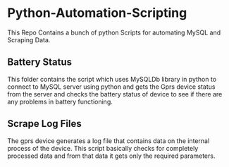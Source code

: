 # Python-Automation-Scripting

This Repo Contains a bunch of python Scripts for automating MySQL and Scraping Data.

## Battery Status
This folder contains the script which uses MySQLDb library in python to connect to MySQL server using python and gets the 
Gprs device status from the server and checks the battery status of device to see if there are any problems in battery functioning.

## Scrape Log Files
The gprs device generates a log file that contains data on the internal process of the device.
This script basically checks for completely processed data and from that data it gets only the required parameters.
